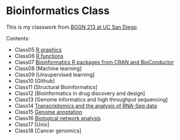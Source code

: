 # Bioinformatics Class
This is my classwork from [BGGN 213 at UC San Diego](https://bioboot.github.io/bggn213_F19/lectures/).

Contents:
- Class05 [R graphics](https://github.com/jalyda/bggn213/blob/master/class05/class05.md)
- Class06 [R functions](https://github.com/jalyda/bggn213/blob/master/class06/Class06.md)
- Class07 [Bioinformatics R packages from CRAN and BioConductor](https://github.com/jalyda/bggn213/blob/master/class07/class07.md)
- Class08 [Machine learning] 
- Class09 [Unsupervised learning]
- Class10 [Github]
- Class11 [Structural Bioinformatics]
- Class12 [Bioinformatics in drug discovery and design] 
- Class13 [Genome informatics and high throughput sequencing]
- Class14 [Transcriptomics and the analysis of RNA-Seq data](https://github.com/jalyda/bggn213/blob/master/Class14/class12.md)
- Class15 [Genome annotation](https://github.com/jalyda/bggn213/blob/master/class15/class15.md)
- Class16 [Biological network analysis](https://github.com/jalyda/bggn213/blob/master/class16/class16.md)
- Class17 [Unix]
- Class18 [Cancer genomics]
